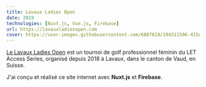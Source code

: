 ```yaml
---
title: Lavaux Ladies Open
date: 2019
technologies: [Nuxt.js, Vue.js, Firebase]
url: https://lavauxladiesopen.com
cover: https://user-images.githubusercontent.com/6887819/194311506-415e335c-34ac-4f14-a0a7-c3c6417dde0f.png
---
```

[Le Lavaux Ladies Open](https://en.wikipedia.org/wiki/Lavaux_Ladies_Open) est un tournoi de golf professionnel féminin du LET Access Series, organisé depuis 2018 à Lavaux, dans le canton de Vaud, en Suisse.

J'ai conçu et réalisé ce site internet avec **Nuxt.js** et **Firebase**.
